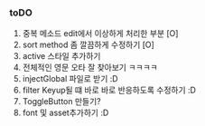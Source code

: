 ### toDO

1. 중복 메소드 edit에서 이상하게 처리한 부분 [O]
2. sort method 좀 깔끔하게 수정하기 [O]
3. active 스타일 추가하기 
4. 전체적인 영문 오타 잘 찾아보기 ㅋㅋㅋㅋ
5. injectGlobal 파일로 받기 :D
6. filter Keyup될 떄 바로 바로 반응하도록 수정하기 :D 
7. ToggleButton 만들기?
8. font 및 asset추가하기 :D 